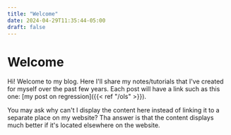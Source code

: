 ```yaml
---
title: "Welcome"
date: 2024-04-29T11:35:44-05:00
draft: false
---
```


# Welcome

Hi!  Welcome to my blog.  Here I'll share my notes/tutorials that I've created for myself over the past few years.  Each post will have a link such as this one: [my post on regression]({{< ref "/ols" >}}).  

You may ask why can't I display the content here instead of linking it to a separate place on my website?  Tha answer is that the content displays much better if it's located elsewhere on the website.  
